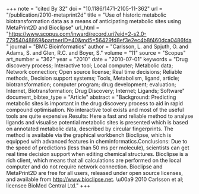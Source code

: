 +++
note = "cited By 32"
doi = "10.1186/1471-2105-11-362"
url = "/publication/2010-metaprint2d"
title = "Use of historic metabolic biotransformation data as a means of anticipating metabolic sites using MetaPrint2D and Bioclipse"
url_html = "https://www.scopus.com/inward/record.uri?eid=2-s2.0-77954048869&partnerID=40&md5=56429fd8ef3e2ec4b8f460dca0486fda"
journal = "BMC Bioinformatics"
author = "Carlsson, L. and Spjuth, O. and Adams, S. and Glen, R.C. and Boyer, S."
volume = "11"
source = "Scopus"
art_number = "362"
year = "2010"
date = "2010-07-01"
keywords = "Drug discovery process;  Interactive tool;  Local computer;  Metabolic data;  Network connection;  Open source license;  Real time decisions;  Reliable methods, Decision support systems;  Tools, Metabolism, ligand, article;  biotransformation;  computer program;  drug development;  evaluation;  Internet, Biotransformation;  Drug Discovery;  Internet;  Ligands;  Software"
document_bibtex_type = "Article"
abstract = "Background: Predicting metabolic sites is important in the drug discovery process to aid in rapid compound optimisation. No interactive tool exists and most of the useful tools are quite expensive.Results: Here a fast and reliable method to analyse ligands and visualise potential metabolic sites is presented which is based on annotated metabolic data, described by circular fingerprints. The method is available via the graphical workbench Bioclipse, which is equipped with advanced features in cheminformatics.Conclusions: Due to the speed of predictions (less than 50 ms per molecule), scientists can get real time decision support when editing chemical structures. Bioclipse is a rich client, which means that all calculations are performed on the local computer and do not require network connection. Bioclipse and MetaPrint2D are free for all users, released under open source licenses, and available from http://www.bioclipse.net. \u00a9 2010 Carlsson et al; licensee BioMed Central Ltd."
+++


